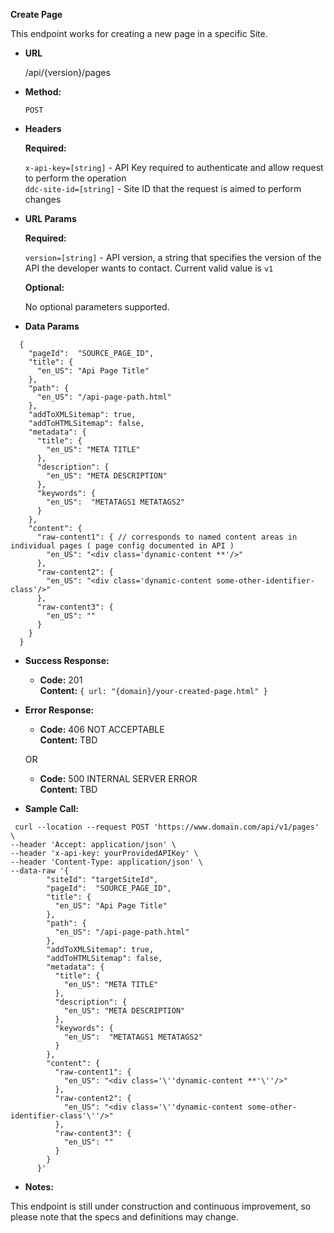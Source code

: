 **Create Page**

  This endpoint works for creating a new page in a specific Site.

* **URL**

  /api/{version}/pages

* **Method:**
  
  `POST`
  
*  **Headers**

   **Required:**
 
   `x-api-key=[string]` - API Key required to authenticate and allow request to perform the operation </br>
   `ddc-site-id=[string]` - Site ID that the request is aimed to perform changes

*  **URL Params**

   **Required:**
 
   `version=[string]` - API version, a string that specifies the version of the API the developer wants to contact. Current valid value is `v1`

   **Optional:**
 
   No optional parameters supported.

* **Data Params**
```
  {
    "pageId":  "SOURCE_PAGE_ID", 
    "title": {
      "en_US": "Api Page Title"
    },
    "path": {
      "en_US": "/api-page-path.html"
    },
    "addToXMLSitemap": true,
    "addToHTMLSitemap": false,
    "metadata": {
      "title": {
        "en_US": "META TITLE"
      },
      "description": {
        "en_US": "META DESCRIPTION"
      },
      "keywords": {
        "en_US":  "METATAGS1 METATAGS2"
      }
    },
    "content": {
      "raw-content1": { // corresponds to named content areas in individual pages ( page config documented in API )
        "en_US": "<div class='dynamic-content **'/>"
      },
      "raw-content2": {
        "en_US": "<div class='dynamic-content some-other-identifier-class'/>"
      },
      "raw-content3": {
        "en_US": ""
      }
    }
  }
```
* **Success Response:**

  * **Code:** 201 <br />
    **Content:** `{ url: "{domain}/your-created-page.html" }`
 
* **Error Response:**

  * **Code:** 406 NOT ACCEPTABLE <br />
    **Content:** TBD

  OR

  * **Code:** 500 INTERNAL SERVER ERROR <br />
    **Content:** TBD

* **Sample Call:**
```
 curl --location --request POST 'https://www.domain.com/api/v1/pages' \
--header 'Accept: application/json' \
--header 'x-api-key: yourProvidedAPIKey' \
--header 'Content-Type: application/json' \
--data-raw '{
        "siteId": "targetSiteId",
        "pageId":  "SOURCE_PAGE_ID", 
        "title": {
          "en_US": "Api Page Title"
        },
        "path": {
          "en_US": "/api-page-path.html"
        },
        "addToXMLSitemap": true,
        "addToHTMLSitemap": false,
        "metadata": {
          "title": {
            "en_US": "META TITLE"
          },
          "description": {
            "en_US": "META DESCRIPTION"
          },
          "keywords": {
            "en_US":  "METATAGS1 METATAGS2"
          }
        },
        "content": {
          "raw-content1": {
            "en_US": "<div class='\''dynamic-content **'\''/>"
          },
          "raw-content2": {
            "en_US": "<div class='\''dynamic-content some-other-identifier-class'\''/>"
          },
          "raw-content3": {
            "en_US": ""
          }
        }
      }'
```
* **Notes:**

 This endpoint is still under construction and continuous improvement, so please note that the specs and definitions may change.

